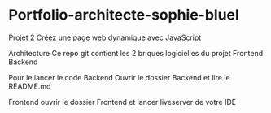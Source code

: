 # Portfolio-architecte-sophie-bluel

Projet 2 Créez une page web dynamique avec JavaScript

Architecture
Ce repo git contient les 2 briques logicielles du projet
Frontend
Backend

Pour le lancer le code Backend Ouvrir le dossier Backend et lire le README.md

Frontend ouvrir le dossier Frontend et lancer liveserver de votre IDE
